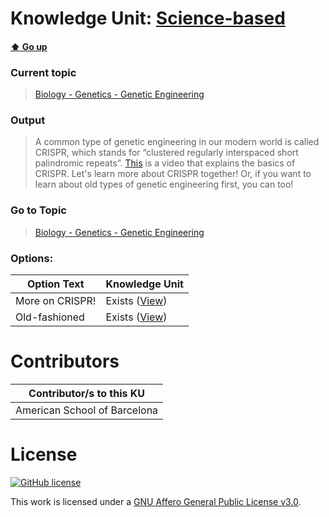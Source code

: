 # Knowledge Unit: [Science-based](../../knowledge_units/biology-genetics-genetic-engineering/science-based.md)

#### [:arrow_up: Go up](../../topics/biology-genetics-genetic-engineering.md)
### Current topic
> [Biology - Genetics - Genetic Engineering](../../topics/biology-genetics-genetic-engineering.md)
### Output
> A common type of genetic engineering in our modern world is called CRISPR, which stands for “clustered regularly interspaced short palindromic repeats”. [This](https://www.youtube.com/embed/6tw_JVz_IEc) is a video that explains the basics of CRISPR. Let&#039;s learn more about CRISPR together! Or, if you want to learn about old types of genetic engineering first, you can too!
### Go to Topic
> [Biology - Genetics - Genetic Engineering](../../topics/biology-genetics-genetic-engineering.md)

### Options: 

| Option Text | Knowledge Unit |
| - | - |  
| More on CRISPR!  |  Exists ([View](../../knowledge_units/biology-genetics-genetic-engineering/more-on-crispr.md))  |  
| Old-fashioned  |  Exists ([View](../../knowledge_units/biology-genetics-genetic-engineering/old-fashioned.md))  | 

# Contributors

| Contributor/s to this KU |
| - | 
| American School of Barcelona |

# License
[![GitHub license](https://img.shields.io/github/license/inbrainz/cerebro)](https://github.com/inbrainz/cerebro/blob/master/LICENSE)

This work is licensed under a [GNU Affero General Public License v3.0](https://www.gnu.org/licenses/agpl-3.0.txt).